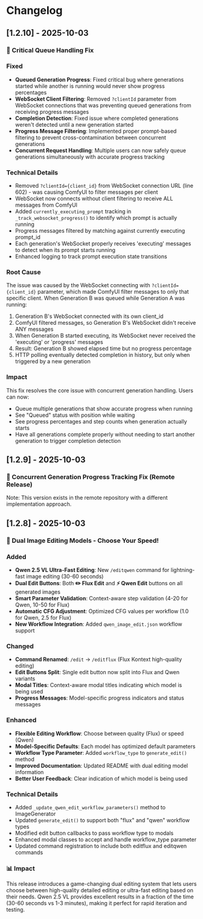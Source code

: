 # Changelog

## [1.2.10] - 2025-10-03

### 🐛 Critical Queue Handling Fix

### Fixed
- **Queued Generation Progress**: Fixed critical bug where generations started while another is running would never show progress percentages
- **WebSocket Client Filtering**: Removed `?clientId` parameter from WebSocket connections that was preventing queued generations from receiving progress messages
- **Completion Detection**: Fixed issue where completed generations weren't detected until a new generation started
- **Progress Message Filtering**: Implemented proper prompt-based filtering to prevent cross-contamination between concurrent generations
- **Concurrent Request Handling**: Multiple users can now safely queue generations simultaneously with accurate progress tracking

### Technical Details
- Removed `?clientId={client_id}` from WebSocket connection URL (line 602) - was causing ComfyUI to filter messages per client
- WebSocket now connects without client filtering to receive ALL messages from ComfyUI
- Added `currently_executing_prompt` tracking in `_track_websocket_progress()` to identify which prompt is actually running
- Progress messages filtered by matching against currently executing prompt_id
- Each generation's WebSocket properly receives 'executing' messages to detect when its prompt starts running
- Enhanced logging to track prompt execution state transitions

### Root Cause
The issue was caused by the WebSocket connecting with `?clientId={client_id}` parameter, which made ComfyUI filter messages to only that specific client. When Generation B was queued while Generation A was running:
1. Generation B's WebSocket connected with its own client_id
2. ComfyUI filtered messages, so Generation B's WebSocket didn't receive ANY messages
3. When Generation B started executing, its WebSocket never received the 'executing' or 'progress' messages
4. Result: Generation B showed elapsed time but no progress percentage
5. HTTP polling eventually detected completion in history, but only when triggered by a new generation

### Impact
This fix resolves the core issue with concurrent generation handling. Users can now:
- Queue multiple generations that show accurate progress when running
- See "Queued" status with position while waiting
- See progress percentages and step counts when generation actually starts
- Have all generations complete properly without needing to start another generation to trigger completion detection

## [1.2.9] - 2025-10-03

### 🐛 Concurrent Generation Progress Tracking Fix (Remote Release)

Note: This version exists in the remote repository with a different implementation approach.

## [1.2.8] - 2025-10-03

### 🚀 Dual Image Editing Models - Choose Your Speed!

### Added
- **Qwen 2.5 VL Ultra-Fast Editing**: New `/editqwen` command for lightning-fast image editing (30-60 seconds)
- **Dual Edit Buttons**: Both **✏️ Flux Edit** and **⚡ Qwen Edit** buttons on all generated images
- **Smart Parameter Validation**: Context-aware step validation (4-20 for Qwen, 10-50 for Flux)
- **Automatic CFG Adjustment**: Optimized CFG values per workflow (1.0 for Qwen, 2.5 for Flux)
- **New Workflow Integration**: Added `qwen_image_edit.json` workflow support

### Changed
- **Command Renamed**: `/edit` → `/editflux` (Flux Kontext high-quality editing)
- **Edit Buttons Split**: Single edit button now split into Flux and Qwen variants
- **Modal Titles**: Context-aware modal titles indicating which model is being used
- **Progress Messages**: Model-specific progress indicators and status messages

### Enhanced
- **Flexible Editing Workflow**: Choose between quality (Flux) or speed (Qwen)
- **Model-Specific Defaults**: Each model has optimized default parameters
- **Workflow Type Parameter**: Added `workflow_type` to `generate_edit()` method
- **Improved Documentation**: Updated README with dual editing model information
- **Better User Feedback**: Clear indication of which model is being used

### Technical Details
- Added `_update_qwen_edit_workflow_parameters()` method to ImageGenerator
- Updated `generate_edit()` to support both "flux" and "qwen" workflow types
- Modified edit button callbacks to pass workflow type to modals
- Enhanced modal classes to accept and handle workflow_type parameter
- Updated command registration to include both editflux and editqwen commands

### 📊 Impact
This release introduces a game-changing dual editing system that lets users choose between high-quality detailed editing or ultra-fast editing based on their needs. Qwen 2.5 VL provides excellent results in a fraction of the time (30-60 seconds vs 1-3 minutes), making it perfect for rapid iteration and testing.
